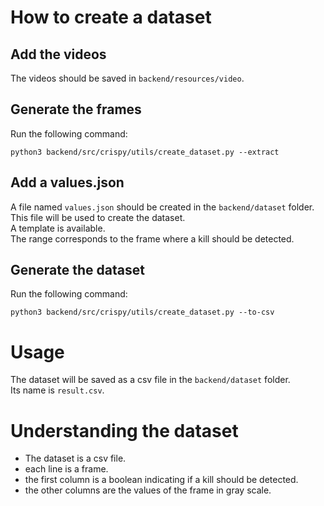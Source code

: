 # How to create a dataset
## Add the videos
The videos should be saved in `backend/resources/video`.

## Generate the frames
Run the following command:
```
python3 backend/src/crispy/utils/create_dataset.py --extract
```

## Add a values.json
A file named `values.json` should be created in the `backend/dataset` folder.\
This file will be used to create the dataset.\
A template is available.\
The range corresponds to the frame where a kill should be detected.

## Generate the dataset
Run the following command:
```
python3 backend/src/crispy/utils/create_dataset.py --to-csv
```

# Usage
The dataset will be saved as a csv file in the `backend/dataset` folder.\
Its name is `result.csv`.

# Understanding the dataset
- The dataset is a csv file.
- each line is a frame.
- the first column is a boolean indicating if a kill should be detected.
- the other columns are the values of the frame in gray scale.
